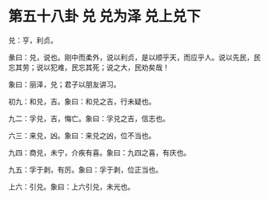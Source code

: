 # 第五十八卦 兑 兑为泽 兑上兑下


兑：亨，利贞。

彖曰：兑，说也。刚中而柔外，说以利贞，是以顺乎天，而应乎人。说以先民，民忘其劳；说以犯难，民忘其死；说之大，民劝矣哉！

象曰：丽泽，兑；君子以朋友讲习。

初九：和兑，吉。象曰：和兑之吉，行未疑也。

九二：孚兑，吉，悔亡。象曰：孚兑之吉，信志也。

六三：来兑，凶。象曰：来兑之凶，位不当也。

九四：商兑，未宁，介疾有喜。象曰：九四之喜，有庆也。

九五：孚于剥，有厉。象曰：孚于剥，位正当也。

上六：引兑。象曰：上六引兑，未光也。
